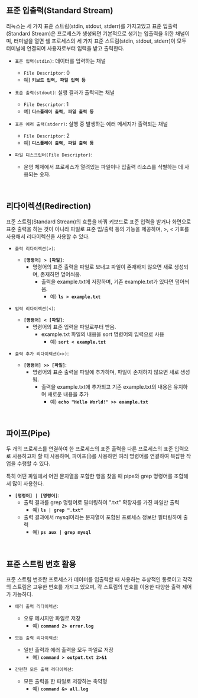 ## 표준 입출력(Standard Stream)

리눅스는 세 가지 표준 스트림(stdin, stdout, stderr)를 가지고있고 표준 입출력(Standard Stream)은 프로세스가 생성되면 기본적으로 생기는 입출력을 위한 채널이며, 터미널을 열면 쉘 프로세스의 세 가지 표준 스트림(stdin, stdout, stderr)이 모두 터미널에 연결되어 사용자로부터 입력을 받고 출력한다.

- `표준 입력(stdin)`: 데이터를 입력하는 채널

  - `File Descriptor`: 0
  - 예) **`키보드 입력, 파일 입력 등`**

- `표준 출력(stdout)`: 실행 결과가 출력되는 채널

  - `File Descriptor`: 1
  - 예) **`디스플레이 출력, 파일 출력 등`**

- `표준 에러 출력(stderr)`: 실행 중 발생하는 에러 메세지가 출력되는 채널

  - `File Descriptor`: 2
  - 예) **`디스플레이 출력, 파일 출력 등`**

- `파일 디스크립터(File Descriptor)`:
  - 운영 체제에서 프로세스가 열려있는 파일이나 입출력 리소스를 식별하는 데 사용되는 숫자.

<br>

## 리다이렉션(Redirection)

표준 스트림(Standard Stream)의 흐름을 바꿔 키보드로 표준 입력을 받거나 화면으로 표준 출력을 하는 것이 아니라 파일로 표준 입/출력 등의 기능을 제공하며, >, < 기호를 사용해서 리다이렉션을 사용할 수 있다.

- `출력 리다이렉션(>)`:

  - **`[명령어] > [파일]`**:
    - 명령어의 표준 출력을 파일로 보내고 파일이 존재하지 않으면 새로 생성되며, 존재하면 덮어씌움.
      - 출력을 example.txt에 저장하며, 기존 example.txt가 있다면 덮어씌움.
        - 예) **`ls > example.txt`**

- `입력 리다이렉션(<)`:

  - **`[명령어] < [파일]`**:
    - 명령어의 표준 입력을 파일로부터 받음.
      - example.txt 파일의 내용을 sort 명령어의 입력으로 사용
        - 예) **`sort < example.txt`**

- `출력 추가 리다이렉션(>>)`:
  - **`[명령어] >> [파일]`**:
    - 명령어의 표준 출력을 파일에 추가하며, 파일이 존재하지 않으면 새로 생성됨.
      - 출력을 example.txt에 추가되고 기존 example.txt의 내용은 유지하며 새로운 내용을 추가
        - 예) **`echo "Hello World!" >> example.txt`**

<br>

## 파이프(Pipe)

두 개의 프로세스를 연결하여 한 프로세스의 표준 출력을 다른 프로세스의 표준 입력으로 사용하고자 할 때 사용하며, 파이프(|)를 사용하면 여러 명령어를 연결하여 복잡한 작업을 수행할 수 있다.

특히 어떤 파일에서 어떤 문자열을 포함한 행을 찾을 때 pipe와 grep 명령어를 조합해서 많이 사용한다.

- **`[명령어] | [명령어]`**:
  - 출력 결과를 grep 명령어로 필터링하여 ".txt" 확장자를 가진 파일만 출력
    - 예) **`ls | grep ".txt"`**
  - 출력 결과에서 mysql이라는 문자열이 포함된 프로세스 정보만 필터링하여 출력
    - 예) **`ps aux | grep mysql`**

<br>

## 표준 스트림 번호 활용

표준 스트림 번호란 프로세스가 데이터를 입출력할 때 사용하는 추상적인 통로이고 각각의 스트림은 고유한 번호를 가지고 있으며, 각 스트림의 번호를 이용한 다양한 출력 제어가 가능하다.

- `에러 출력 리다이렉션`:

  - 오류 메시지만 파일로 저장
    - 예) **`command 2> error.log`**

- `모든 출력 리다이렉션`:

  - 일반 출력과 에러 출력을 모두 파일로 저장
    - 예) **`command > output.txt 2>&1`**

- `간편한 모든 출력 리다이렉션`:
  - 모든 출력을 한 파일로 저장하는 축약형
    - 예) **`command &> all.log`**
